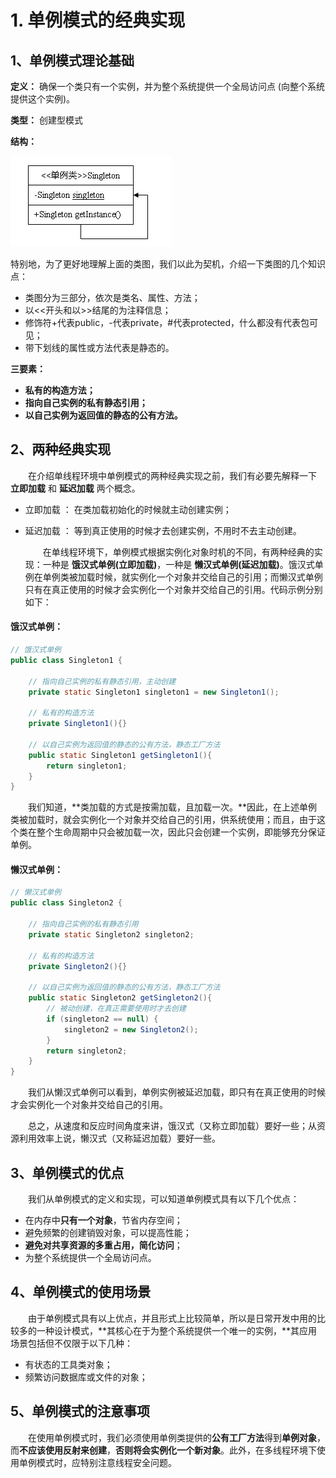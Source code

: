 # 1. 单例模式的经典实现

## **1、单例模式理论基础**

**定义：** 确保一个类只有一个实例，并为整个系统提供一个全局访问点 \(向整个系统提供这个实例\)。

**类型：** 创建型模式

**结构：**

![](../../../.gitbook/assets/image%20%2863%29.png)

特别地，为了更好地理解上面的类图，我们以此为契机，介绍一下类图的几个知识点：

* 类图分为三部分，依次是类名、属性、方法；
* 以&lt;&lt;开头和以&gt;&gt;结尾的为注释信息；
* 修饰符+代表public，-代表private，\#代表protected，什么都没有代表包可见；
* 带下划线的属性或方法代表是静态的。

**三要素：**

* **私有的构造方法；**
* **指向自己实例的私有静态引用；**
* **以自己实例为返回值的静态的公有方法。**

## **2、两种经典实现**

　　在介绍单线程环境中单例模式的两种经典实现之前，我们有必要先解释一下 **立即加载** 和 **延迟加载** 两个概念。

* 立即加载 ： 在类加载初始化的时候就主动创建实例；
* 延迟加载 ： 等到真正使用的时候才去创建实例，不用时不去主动创建。

  　　在单线程环境下，单例模式根据实例化对象时机的不同，有两种经典的实现：一种是 **饿汉式单例\(立即加载\)**，一种是 **懒汉式单例\(延迟加载\)**。饿汉式单例在单例类被加载时候，就实例化一个对象并交给自己的引用；而懒汉式单例只有在真正使用的时候才会实例化一个对象并交给自己的引用。代码示例分别如下：

#### **饿汉式单例：**

```java
// 饿汉式单例
public class Singleton1 {

    // 指向自己实例的私有静态引用，主动创建
    private static Singleton1 singleton1 = new Singleton1();

    // 私有的构造方法
    private Singleton1(){}

    // 以自己实例为返回值的静态的公有方法，静态工厂方法
    public static Singleton1 getSingleton1(){
        return singleton1;
    }
}
```

　　我们知道，**类加载的方式是按需加载，且加载一次。**因此，在上述单例类被加载时，就会实例化一个对象并交给自己的引用，供系统使用；而且，由于这个类在整个生命周期中只会被加载一次，因此只会创建一个实例，即能够充分保证单例。

#### **懒汉式单例：**

```java
// 懒汉式单例
public class Singleton2 {

    // 指向自己实例的私有静态引用
    private static Singleton2 singleton2;

    // 私有的构造方法
    private Singleton2(){}

    // 以自己实例为返回值的静态的公有方法，静态工厂方法
    public static Singleton2 getSingleton2(){
        // 被动创建，在真正需要使用时才去创建
        if (singleton2 == null) {
            singleton2 = new Singleton2();
        }
        return singleton2;
    }
}
```

　　我们从懒汉式单例可以看到，单例实例被延迟加载，即只有在真正使用的时候才会实例化一个对象并交给自己的引用。

　　总之，从速度和反应时间角度来讲，饿汉式（又称立即加载）要好一些；从资源利用效率上说，懒汉式（又称延迟加载）要好一些。

## **3、单例模式的优点**

　　我们从单例模式的定义和实现，可以知道单例模式具有以下几个优点：

* 在内存中**只有一个对象**，节省内存空间；
* 避免频繁的创建销毁对象，可以提高性能；
* **避免对共享资源的多重占用，简化访问**；
* 为整个系统提供一个全局访问点。

## **4、单例模式的使用场景**

　　由于单例模式具有以上优点，并且形式上比较简单，所以是日常开发中用的比较多的一种设计模式，**其核心在于为整个系统提供一个唯一的实例，**其应用场景包括但不仅限于以下几种：

* 有状态的工具类对象；
* 频繁访问数据库或文件的对象；

## **5、单例模式的注意事项**

　　在使用单例模式时，我们必须使用单例类提供的**公有工厂方法**得到**单例对象**，而**不应该使用反射来创建**，**否则将会实例化一个新对象**。此外，在多线程环境下使用单例模式时，应特别注意线程安全问题。


